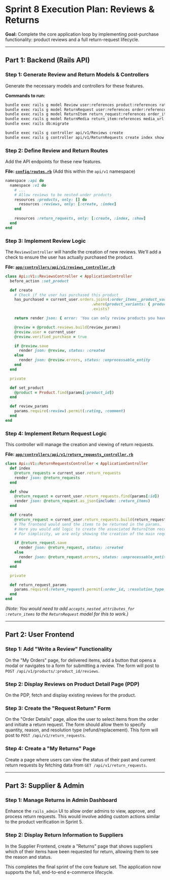 # Sprint 8 Execution Plan: Reviews & Returns

**Goal:** Complete the core application loop by implementing post-purchase functionality: product reviews and a full return-request lifecycle.

---

## Part 1: Backend (Rails API)

### Step 1: Generate Review and Return Models & Controllers
Generate the necessary models and controllers for these features.

**Commands to run:**
```bash
bundle exec rails g model Review user:references product:references rating:integer comment:text verified_purchase:boolean
bundle exec rails g model ReturnRequest user:references order:references status:string resolution_type:string
bundle exec rails g model ReturnItem return_request:references order_item:references quantity:integer reason:text
bundle exec rails g model ReturnMedia return_item:references media_url:string media_type:string
bundle exec rails db:migrate

bundle exec rails g controller api/v1/Reviews create
bundle exec rails g controller api/v1/ReturnRequests create index show
```

### Step 2: Define Review and Return Routes
Add the API endpoints for these new features.

**File: [`config/routes.rb`](config/routes.rb)** (Add this within the `api/v1` namespace)
```ruby
namespace :api do
  namespace :v1 do
    # ...
    # Allow reviews to be nested under products
    resources :products, only: [] do
      resources :reviews, only: [:create, :index]
    end
    
    resources :return_requests, only: [:create, :index, :show]
  end
end
```

### Step 3: Implement Review Logic
The `ReviewsController` will handle the creation of new reviews. We'll add a check to ensure the user has actually purchased the product.

**File: [`app/controllers/api/v1/reviews_controller.rb`](app/controllers/api/v1/reviews_controller.rb)**
```ruby
class Api::V1::ReviewsController < ApplicationController
  before_action :set_product

  def create
    # Check if the user has purchased this product
    has_purchased = current_user.orders.joins(:order_items__product_variant)
                                      .where(product_variants: { product_id: @product.id }, status: :delivered)
                                      .exists?

    return render json: { error: 'You can only review products you have purchased.' }, status: :forbidden unless has_purchased

    @review = @product.reviews.build(review_params)
    @review.user = current_user
    @review.verified_purchase = true

    if @review.save
      render json: @review, status: :created
    else
      render json: @review.errors, status: :unprocessable_entity
    end
  end

  private

  def set_product
    @product = Product.find(params[:product_id])
  end

  def review_params
    params.require(:review).permit(:rating, :comment)
  end
end
```

### Step 4: Implement Return Request Logic
This controller will manage the creation and viewing of return requests.

**File: [`app/controllers/api/v1/return_requests_controller.rb`](app/controllers/api/v1/return_requests_controller.rb)**
```ruby
class Api::V1::ReturnRequestsController < ApplicationController
  def index
    @return_requests = current_user.return_requests
    render json: @return_requests
  end

  def show
    @return_request = current_user.return_requests.find(params[:id])
    render json: @return_request.as_json(include: :return_items)
  end

  def create
    @return_request = current_user.return_requests.build(return_request_params)
    # The frontend would send the items to be returned in the params.
    # Here you would add logic to create the associated ReturnItem records.
    # For simplicity, we are only showing the creation of the main request.

    if @return_request.save
      render json: @return_request, status: :created
    else
      render json: @return_request.errors, status: :unprocessable_entity
    end
  end

  private

  def return_request_params
    params.require(:return_request).permit(:order_id, :resolution_type, return_items_attributes: [:order_item_id, :quantity, :reason])
  end
end
```
*(Note: You would need to add `accepts_nested_attributes_for :return_items` to the `ReturnRequest` model for this to work.)*

---

## Part 2: User Frontend

### Step 1: Add "Write a Review" Functionality
On the "My Orders" page, for delivered items, add a button that opens a modal or navigates to a form for submitting a review. The form will post to `POST /api/v1/products/:product_id/reviews`.

### Step 2: Display Reviews on Product Detail Page (PDP)
On the PDP, fetch and display existing reviews for the product.

### Step 3: Create the "Request Return" Form
On the "Order Details" page, allow the user to select items from the order and initiate a return request. The form should allow them to specify quantity, reason, and resolution type (refund/replacement). This form will post to `POST /api/v1/return_requests`.

### Step 4: Create a "My Returns" Page
Create a page where users can view the status of their past and current return requests by fetching data from `GET /api/v1/return_requests`.

---

## Part 3: Supplier & Admin

### Step 1: Manage Returns in Admin Dashboard
Enhance the `rails_admin` UI to allow order admins to view, approve, and process return requests. This would involve adding custom actions similar to the product verification in Sprint 5.

### Step 2: Display Return Information to Suppliers
In the Supplier Frontend, create a "Returns" page that shows suppliers which of their items have been requested for return, allowing them to see the reason and status.

This completes the final sprint of the core feature set. The application now supports the full, end-to-end e-commerce lifecycle.